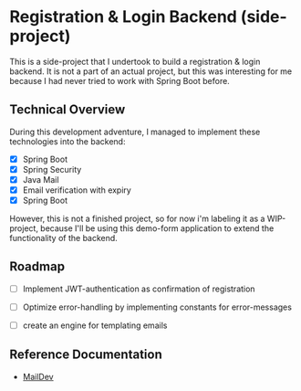 # Registration & Login Backend (side-project)


This is a side-project that I undertook to build a registration & login backend. 
It is not a part of an actual project, but this was interesting for me because I had never tried to work with Spring Boot before.

## Technical Overview

During this development adventure, I managed to implement these technologies into the backend:

- [x] Spring Boot  
- [x] Spring Security
- [x] Java Mail
- [x] Email verification with expiry
- [x] Spring Boot

However, this is not a finished project, so for now i'm labeling it as a WIP-project, because I'll be using this demo-form application to extend the functionality of the backend.


## Roadmap

- [ ] Implement JWT-authentication as confirmation of registration
- [ ] Optimize error-handling by implementing constants for error-messages
- [ ] create an engine for templating emails


## Reference Documentation

- [MailDev](https://github.com/maildev/maildev)